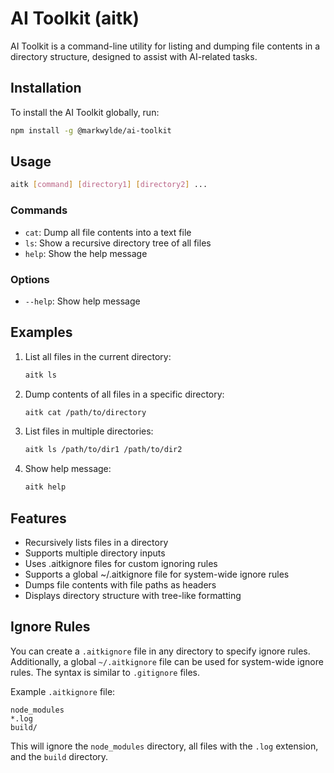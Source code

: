 # AI Toolkit (aitk)

AI Toolkit is a command-line utility for listing and dumping file contents in a directory structure, designed to assist with AI-related tasks.

## Installation

To install the AI Toolkit globally, run:

```bash
npm install -g @markwylde/ai-toolkit
```

## Usage

```bash
aitk [command] [directory1] [directory2] ...
```

### Commands

- `cat`: Dump all file contents into a text file
- `ls`: Show a recursive directory tree of all files
- `help`: Show the help message

### Options

- `--help`: Show help message

## Examples

1. List all files in the current directory:
   ```bash
   aitk ls
   ```

2. Dump contents of all files in a specific directory:
   ```bash
   aitk cat /path/to/directory
   ```

3. List files in multiple directories:
   ```bash
   aitk ls /path/to/dir1 /path/to/dir2
   ```

4. Show help message:
   ```bash
   aitk help
   ```

## Features

- Recursively lists files in a directory
- Supports multiple directory inputs
- Uses .aitkignore files for custom ignoring rules
- Supports a global ~/.aitkignore file for system-wide ignore rules
- Dumps file contents with file paths as headers
- Displays directory structure with tree-like formatting

## Ignore Rules

You can create a `.aitkignore` file in any directory to specify ignore rules. Additionally, a global `~/.aitkignore` file can be used for system-wide ignore rules. The syntax is similar to `.gitignore` files.

Example `.aitkignore` file:
```
node_modules
*.log
build/
```

This will ignore the `node_modules` directory, all files with the `.log` extension, and the `build` directory.
